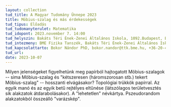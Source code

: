 ```yaml
---
layout: collection
tud_title: A Magyar Tudomány Ünnepe 2023
title: Möbius-szalag és más érdekességek
tud_tipus: Előadás
tud_tudomanyterulet: Matematika
tud_idopont: 2023.november 7. 14:00
tud_helyszin: Bakáts Téri Ének-Zenei Általános Iskola, 1092.Budapest, Bakáts tér 12.
tud_intezmeny: BME Fizika Tanszék, Bakáts Téri Ének-Zenei Általános Iskola
tud_kapcsolattarto: Bokor Nándor PhD, bokor.nandor@ttk.bme.hu, +36-20-4291-070
tud_url: 
date: 2023-10-07
---
```

Milyen jelenségeket figyelhetünk meg papírból hajtogatott Möbius-szalagok -- sima Möbius-szalag és "kétszeresen (háromszorosan stb.) tekert Möbius-szalag" -- hosszanti elvágásakor? Topológiai trükkök papírral. Az egyik manó és az egyik betű rejtélyes eltűnése (látszólagos területvesztés sík alakzatok átdarabolásakor). A "lehetetlen" névkártya. Pszeudorandom alakzatokból összeálló "varázskép". 